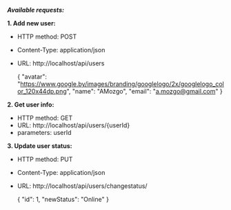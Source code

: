 ***Available requests:***

**1. Add new user:**

* HTTP method: POST
* Content-Type: application/json
* URL: http://localhost/api/users


    {
      "avatar": "https://www.google.by/images/branding/googlelogo/2x/googlelogo_color_120x44dp.png",
      "name": "AMozgo",
      "email": "a.mozgo@gmail.com"
    }

**2. Get user info:**

* HTTP method: GET
* URL: http://localhost/api/users/{userId}
* parameters: userId

**3. Update user status:**

* HTTP method: PUT
* Content-Type: application/json
* URL: http://localhost/api/users/changestatus/


    {
      "id": 1,
      "newStatus": "Online"
    }